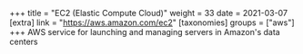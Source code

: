 +++
title = "EC2 (Elastic Compute Cloud)"
weight = 33
date = 2021-03-07
[extra]
link = "https://aws.amazon.com/ec2"
[taxonomies]
groups = ["aws"]
+++
AWS service for launching and managing servers in Amazon's data centers

